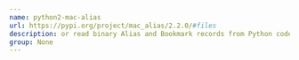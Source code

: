 ```yaml
---
name: python2-mac-alias
url: https://pypi.org/project/mac_alias/2.2.0/#files
description: or read binary Alias and Bookmark records from Python code. URL : https://pypi.org/project/mac_alias/2.2.0/#files Groups : None
group: None
---
```

